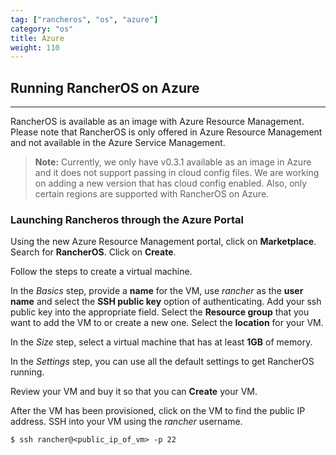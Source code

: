 ```yaml
---
tag: ["rancheros", "os", "azure"]
category: "os"
title: Azure
weight: 110
---
```


## Running RancherOS on Azure
---

RancherOS is available as an image with Azure Resource Management. Please note that RancherOS is only offered in Azure Resource Management and not available in the Azure Service Management.

> **Note:** Currently, we only have v0.3.1 available as an image in Azure and it does not support passing in cloud config files. We are working on adding a new version that has cloud config enabled. Also, only certain regions are supported with RancherOS on Azure.

### Launching Rancheros through the Azure Portal

Using the new Azure Resource Management portal, click on **Marketplace**. Search for **RancherOS**. Click on **Create**.

Follow the steps to create a virtual machine.

In the _Basics_ step, provide a **name** for the VM, use _rancher_ as the **user name** and select the **SSH public key** option of authenticating. Add your ssh public key into the appropriate field. Select the **Resource group** that you want to add the VM to or create a new one. Select the **location** for your VM.

In the _Size_ step, select a virtual machine that has at least **1GB** of memory.

In the _Settings_ step, you can use all the default settings to get RancherOS running.

Review your VM and buy it so that you can **Create** your VM.

After the VM has been provisioned, click on the VM to find the public IP address. SSH into your VM using the _rancher_ username.

```
$ ssh rancher@<public_ip_of_vm> -p 22
```
